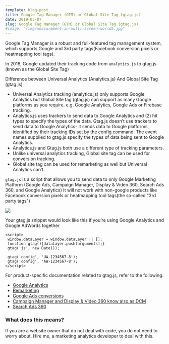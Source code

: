 ```yaml
---
template: blog-post
title: Google Tag Manager (GTM) or Global Site Tag (gtag.js)
date: 2019-05-07 
slug: Google Tag Manager (GTM) or Global Site Tag (gtag.js)
#image: "/img/measurement-in-mutli-screen-world5.jpg"
---
```


Google Tag Manager is a robust and full-featured tag management system, which supports Google and 3rd party tags(Facebook conversion pixels or heatmapping tool tags). 

In 2018, Google updated their tracking code from `analytics.js` to gtag.js (known as the Global Site Tag)

Difference between Universal Analytics (Analytics.js) And Global Site Tag (gtag.js)

- Universal Analytics tracking (analytics.js) only supports Google Analytics but Global Site tag (gtag.js) can support as many Google platforms as you require, e.g. Google Analytics, Google Ads or Firebase tracking.
- Analytics.js uses trackers to send data to Google Analytics and (2) hit types to specify the types of the data. Gtag.js doesn’t use trackers to send data to Google Analytics- it sends data to Google platforms, identified by their tracking IDs set by the config command. The event names supplied to gtag.js specify the types of data being sent to Google Analytics.
- Analytics.js and Gtag.js both use a different type of tracking parameters.
- Unlike universal analytics tracking, Global site tag can be used for conversion tracking.
- Global site tag can be used for remarketing as well but Universal Analytics can’t.

`gtag.js` is a script that allows you to send data to only Google Marketing Platform (Google Ads, Campaign Manager, Display & Video 360, Search Ads 360, and Google Analytics) It will not work with non-google products like Facebook conversion pixels or heatmapping tool tags(the so-called "3rd party tags")

![](https://res.cloudinary.com/mryap/image/upload/v1557327756/global-site-tag.jpg)

Your gtag.js snippet would look like this if you’re using Google Analytics and Google AdWords together

 ~~~
<script>
  window.dataLayer = window.dataLayer || [];
  function gtag(){dataLayer.push(arguments);}
  gtag('js', new Date());

  gtag('config', 'UA-1234567-8');
  gtag('config', 'AW-1234567-8');
</script>
 ~~~

For product-specific documentation related to gtag.js, refer to the following:

- [Google Analytics](https://developers.google.com/analytics/devguides/collection/gtagjs/)
- [Remarketing](https://support.google.com/google-ads/answer/2454000)
- [Google Ads conversions](https://support.google.com/google-ads/answer/1722022)
- [Campaign Manager and Display & Video 360 know also as DCM](https://support.google.com/dcm/partner/answer/7568534)
- [Search Ads 360](https://support.google.com/searchads/answer/7550511)

### What does this means?

If you are a website owner that do not deal with code, you do not need to worry about. Hire me, a marketing analytics developer to deal with this. 
